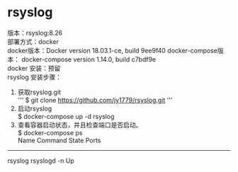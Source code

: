 # rsyslog
版本：rsyslog:8.26  
部署方式：docker  
docker版本：Docker version 18.03.1-ce, build 9ee9f40
docker-compose版本： docker-compose version 1.14.0, build c7bdf9e  
docker 安装：预留  
rsyslog 安装步骤：  
1.  获取rsyslog.git  
'''
$ git clone https://github.com/jy1779/rsyslog.git
'''
2.  启动rsyslog  
$ docker-compose up -d rsyslog  
3.  查看容器启动状态，并且检查端口是否启动。  
$ docker-compose ps  
Name       Command     State   Ports  
-------------------------------------  
rsyslog   rsyslogd -n   Up  
